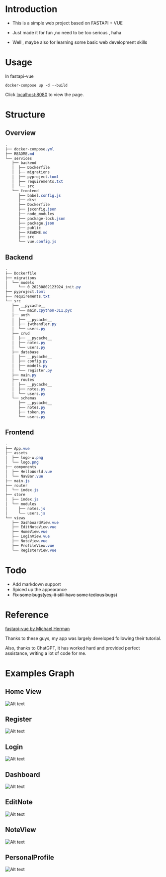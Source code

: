 # Introduction

- This is a simple web project based on FASTAPI + VUE  

- Just made it for fun ,no need to be too serious , haha

- Well , maybe also for learning some basic web development skills

# Usage
In fastapi-vue

```shell
docker-compose up -d --build 
```
Click [localhost:8080](http://localhost:8080/) to view the page.

# Structure

## Overview
```css
.
├── docker-compose.yml
├── README.md
└── services
   ├── backend
   │  ├── Dockerfile
   │  ├── migrations
   │  ├── pyproject.toml
   │  ├── requirements.txt
   │  └── src
   └── frontend
      ├── babel.config.js
      ├── dist
      ├── Dockerfile
      ├── jsconfig.json
      ├── node_modules
      ├── package-lock.json
      ├── package.json
      ├── public
      ├── README.md
      ├── src
      └── vue.config.js

```
## Backend
```css
.
├── Dockerfile
├── migrations
│  └── models
│     └── 0_20230802123924_init.py
├── pyproject.toml
├── requirements.txt
└── src
   ├── __pycache__
   │  └── main.cpython-311.pyc
   ├── auth
   │  ├── __pycache__
   │  ├── jwthandler.py
   │  └── users.py
   ├── crud
   │  ├── __pycache__
   │  ├── notes.py
   │  └── users.py
   ├── database
   │  ├── __pycache__
   │  ├── config.py
   │  ├── models.py
   │  └── register.py
   ├── main.py
   ├── routes
   │  ├── __pycache__
   │  ├── notes.py
   │  └── users.py
   └── schemas
      ├── __pycache__
      ├── notes.py
      ├── token.py
      └── users.py
```
## Frontend
```css
.
├── App.vue
├── assets
│  ├── logo-w.png
│  └── logo.png
├── components
│  ├── HelloWorld.vue
│  └── NavBar.vue
├── main.js
├── router
│  └── index.js
├── store
│  ├── index.js
│  └── modules
│     ├── notes.js
│     └── users.js
└── views
   ├── DashboardView.vue
   ├── EditNoteView.vue
   ├── HomeView.vue
   ├── LoginView.vue
   ├── NoteView.vue
   ├── ProfileView.vue
   └── RegisterView.vue
```

# Todo
- Add markdown support
- Spiced up the appearance
- ~~Fix some bugs(yes, it still have some tedious bugs)~~

# Reference
[fastapi-vue by Michael Herman](https://github.com/testdrivenio/fastapi-vue)  

Thanks to these guys, my app was largely developed following their tutorial.

Also, thanks to ChatGPT, it has worked hard and provided perfect assistance, writing a lot of code for me.

# Examples Graph
## Home View
![Alt text](example/%E6%88%AA%E5%B1%8F2023-08-04%20%E4%B8%8B%E5%8D%888.50.02.png)
## Register
![Alt text](example/%E6%88%AA%E5%B1%8F2023-08-04%20%E4%B8%8B%E5%8D%889.00.07.png)
## Login
![Alt text](example/%E6%88%AA%E5%B1%8F2023-08-04%20%E4%B8%8B%E5%8D%888.50.15.png)
## Dashboard
![Alt text](example/%E6%88%AA%E5%B1%8F2023-08-04%20%E4%B8%8B%E5%8D%888.51.02.png)
## EditNote
![Alt text](example/%E6%88%AA%E5%B1%8F2023-08-04%20%E4%B8%8B%E5%8D%888.51.22.png)
## NoteView
![Alt text](example/%E6%88%AA%E5%B1%8F2023-08-04%20%E4%B8%8B%E5%8D%888.59.50.png)
## PersonalProfile
![Alt text](example/%E6%88%AA%E5%B1%8F2023-08-04%20%E4%B8%8B%E5%8D%888.51.32.png)

